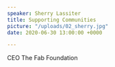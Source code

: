 ```yaml
---
speaker: Sherry Lassiter
title: Supporting Communities
picture: "/uploads/02_sherry.jpg"
date: 2020-06-30 13:00:00 +0000

---
```

CEO The Fab Foundation